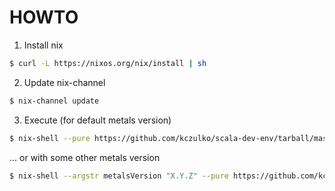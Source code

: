 # HOWTO


1. Install nix
  ```bash
  $ curl -L https://nixos.org/nix/install | sh
  ```
2. Update nix-channel
  ```bash
  $ nix-channel update
  ```

3. Execute (for default metals version)
  ```bash
  $ nix-shell --pure https://github.com/kczulko/scala-dev-env/tarball/master
  ```

... or with some other metals version
  ```bash
  $ nix-shell --argstr metalsVersion "X.Y.Z" --pure https://github.com/kczulko/scala-dev-env/tarball/master
  ```

